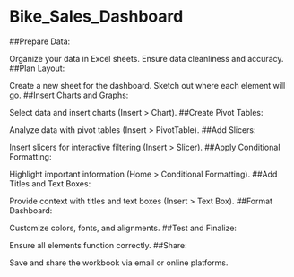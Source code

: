 # Bike_Sales_Dashboard
##Prepare Data:

Organize your data in Excel sheets.
Ensure data cleanliness and accuracy.
##Plan Layout:

Create a new sheet for the dashboard.
Sketch out where each element will go.
##Insert Charts and Graphs:

Select data and insert charts (Insert > Chart).
##Create Pivot Tables:

Analyze data with pivot tables (Insert > PivotTable).
##Add Slicers:

Insert slicers for interactive filtering (Insert > Slicer).
##Apply Conditional Formatting:

Highlight important information (Home > Conditional Formatting).
##Add Titles and Text Boxes:

Provide context with titles and text boxes (Insert > Text Box).
##Format Dashboard:

Customize colors, fonts, and alignments.
##Test and Finalize:

Ensure all elements function correctly.
##Share:

Save and share the workbook via email or online platforms.
